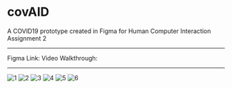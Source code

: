 # covAID
A COVID19 prototype created in Figma for Human Computer Interaction Assignment 2

***
Figma Link:
Video Walkthrough:
***

![1](https://user-images.githubusercontent.com/54964518/110229279-4cb58e00-7ed6-11eb-84a7-e656a59a2e39.png)
![2](https://user-images.githubusercontent.com/54964518/110229282-4fb07e80-7ed6-11eb-8598-018151b18958.png)
![3](https://user-images.githubusercontent.com/54964518/110229284-53dc9c00-7ed6-11eb-898b-b2701bcf8214.png)
![4](https://user-images.githubusercontent.com/54964518/110229286-55a65f80-7ed6-11eb-99fa-2998c333f557.png)
![5](https://user-images.githubusercontent.com/54964518/110229288-57702300-7ed6-11eb-99f3-99c431887636.png)
![6](https://user-images.githubusercontent.com/54964518/110229289-59d27d00-7ed6-11eb-9cba-8d85389fff8d.png)
